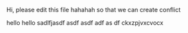 Hi, please edit this file  hahahah so that we can create conflict

hello hello 
sadlfjasdf
asdf
asdf
adf
as
df
ckxzpjvxcvocx